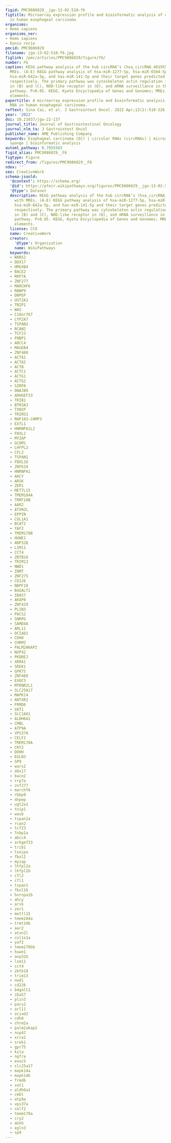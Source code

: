 ```yaml
---
figid: PMC9086029__jgo-13-02-510-f6
figtitle: Microarray expression profile and bioinformatic analysis of circular RNA
  in human esophageal carcinoma
organisms:
- Homo sapiens
organisms_ner:
- Homo sapiens
- Danio rerio
pmcid: PMC9086029
filename: jgo-13-02-510-f6.jpg
figlink: /pmc/articles/PMC9086029/figure/f6/
number: F6
caption: KEGG pathway analysis of the hub circRNA’s (hsa_circRNA_401955) related with
  MREs. (A-E) KEGG pathway analysis of hsa-miR-1277-5p, hsa-miR-6504-5p, hsa-miR-3064-5p,
  hsa-miR-642a-5p, and has-miR-141-5p and their target genes predicted by TarBase,
  respectively. The primary pathway was cytoskeleton actin regulation in (A), spliceosome
  in (B) and (C), NOD-like receptor in (D), and mRNA surveillance in the (E) signaling
  pathway. P<0.05. KEGG, Kyoto Encyclopedia of Genes and Genomes; MREs, miRNA response
  elements.
papertitle: A microarray expression profile and bioinformatic analysis of circular
  RNA in human esophageal carcinoma.
reftext: Sina Cai, et al. J Gastrointest Oncol. 2022 Apr;13(2):510-526.
year: '2022'
doi: 10.21037/jgo-22-137
journal_title: Journal of Gastrointestinal Oncology
journal_nlm_ta: J Gastrointest Oncol
publisher_name: AME Publishing Company
keywords: Esophageal carcinoma (EC) | circular RNAs (circRNAs) | microarray | microRNA
  sponge | bioinformatic analysis
automl_pathway: 0.7955583
figid_alias: PMC9086029__F6
figtype: Figure
redirect_from: /figures/PMC9086029__F6
ndex: ''
seo: CreativeWork
schema-jsonld:
  '@context': https://schema.org/
  '@id': https://pfocr.wikipathways.org/figures/PMC9086029__jgo-13-02-510-f6.html
  '@type': Dataset
  description: KEGG pathway analysis of the hub circRNA’s (hsa_circRNA_401955) related
    with MREs. (A-E) KEGG pathway analysis of hsa-miR-1277-5p, hsa-miR-6504-5p, hsa-miR-3064-5p,
    hsa-miR-642a-5p, and has-miR-141-5p and their target genes predicted by TarBase,
    respectively. The primary pathway was cytoskeleton actin regulation in (A), spliceosome
    in (B) and (C), NOD-like receptor in (D), and mRNA surveillance in the (E) signaling
    pathway. P<0.05. KEGG, Kyoto Encyclopedia of Genes and Genomes; MREs, miRNA response
    elements.
  license: CC0
  name: CreativeWork
  creator:
    '@type': Organization
    name: WikiPathways
  keywords:
  - WARS2
  - DDX17
  - HMGXB4
  - BACE2
  - RRP7A
  - ZNF277
  - MARCHF6
  - RBBP9
  - DNPEP
  - UGT2A1
  - TNIP1
  - WAS
  - C10orf67
  - CYP2A7
  - TSPAN2
  - RCAN2
  - TCF23
  - FNBP1
  - ABCC4
  - MAGEB4
  - ZNF460
  - ACTA1
  - ACTA2
  - ACTB
  - ACTC1
  - ACTG1
  - ACTG2
  - SIRPA
  - DNAJB9
  - ARHGEF33
  - TRIB1
  - BTN3A3
  - TXNIP
  - TRIM31
  - RNF103-CHMP3
  - EXTL1
  - HNRNPA1L2
  - FBXL2
  - MYZAP
  - GCOM1
  - LHFPL2
  - CFL2
  - TSPAN1
  - FBXL16
  - ZNF610
  - HNRNPA1
  - AHCY
  - ARSK
  - ZER1
  - METTL15
  - TMEM184A
  - TRMT10B
  - AAR2
  - ATXN2L
  - EPPIN
  - COL1A1
  - BCAT2
  - YAF2
  - TMEM178B
  - HUWE1
  - ANP32B
  - LSM11
  - CCT4
  - ZBTB18
  - TRIM13
  - NWD1
  - INMT
  - ZNF275
  - CD226
  - NBPF10
  - B4GALT1
  - IBA57
  - AKAP8
  - ZNF429
  - PLIN3
  - PACS2
  - SNRPG
  - SAMD4A
  - ARL11
  - OCIAD2
  - CDH8
  - CHRM2
  - PALM2AKAP2
  - NUP42
  - PKDREJ
  - XRRA1
  - SREK1
  - GPR75
  - ZNF488
  - EXOC5
  - MTRNR2L1
  - SLC25A17
  - MAPK14
  - ANTXR2
  - FRMD6
  - VAT1
  - SLC18A1
  - ALDH6A1
  - CMBL
  - ATP9A
  - VPS37A
  - CELF2
  - TMEM170A
  - CRY2
  - DOHH
  - EGLN3
  - SP9
  - wars2
  - ddx17
  - bace2
  - rrp7a
  - znf277
  - marchf6
  - rbbp9
  - dnpep
  - ugt2a1
  - tnip1
  - wasb
  - tspan2a
  - rcan2
  - tcf23
  - fnbp1a
  - abcc4
  - arhgef33
  - trib1
  - txnipa
  - fbxl2
  - myzap
  - lhfpl2a
  - lhfpl2b
  - cfl2
  - cfl1
  - tspan1
  - fbxl16
  - hnrnpa1b
  - ahcy
  - arsk
  - zer1
  - mettl15
  - tmem184a
  - trmt10b
  - aar2
  - atxn2l
  - col1a1a
  - yaf2
  - tmem178bb
  - huwe1
  - anp32b
  - lsm11
  - cct4
  - zbtb18
  - trim13
  - nwd1
  - cd226
  - b4galt1
  - iba57
  - plin3
  - pacs2
  - arl11
  - ociad2
  - cdh8
  - chrm2a
  - palm2akap2
  - nup42
  - xrra1
  - srek1
  - gpr75
  - kita
  - ngfra
  - exoc5
  - slc25a17
  - mapk14a
  - mapk14b
  - frmd6
  - vat1
  - aldh6a1
  - cmbl
  - atp9a
  - vps37a
  - celf2
  - tmem170a
  - cry2
  - dohh
  - egln3
  - sp9
---
```

